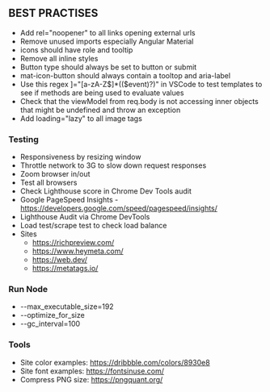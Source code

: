 ## BEST PRACTISES

* Add rel="noopener" to all links opening external urls
* Remove unused imports especially Angular Material
* icons should have role and tooltip
* Remove all inline styles
* Button type should always be set to button or submit
* mat-icon-button should always contain a tooltop and aria-label
* Use this regex ]="[a-zA-Z$]*\((\$event)?\)" in VSCode to test templates to see if methods are being used to evaluate values
* Check that the viewModel from req.body is not accessing inner objects that might be undefined and throw an exception
* Add loading="lazy" to all image tags

### Testing
* Responsiveness by resizing window
* Throttle network to 3G to slow down request responses
* Zoom browser in/out
* Test all browsers
* Check Lighthouse score in Chrome Dev Tools audit
* Google PageSpeed Insights - https://developers.google.com/speed/pagespeed/insights/
* Lighthouse Audit via Chrome DevTools
* Load test/scrape test to check load balance
* Sites
    * https://richpreview.com/
    * https://www.heymeta.com/
    * https://web.dev/
    * https://metatags.io/

### Run Node
* --max_executable_size=192
* --optimize_for_size 
* --gc_interval=100

### Tools
* Site color examples: https://dribbble.com/colors/8930e8
* Site font examples: https://fontsinuse.com/
* Compress PNG size: https://pngquant.org/